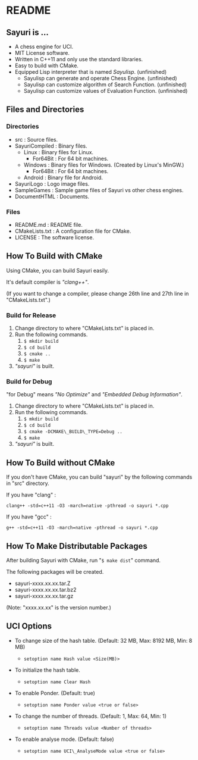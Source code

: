 README
======

Sayuri is ...
-------------

* A chess engine for UCI.
* MIT License software.
* Written in C++11 and only use the standard libraries.
* Easy to build with CMake.
* Equipped Lisp interpreter that is named *Sayulisp*. (unfinished)
    + Sayulisp can generate and operate Chess Engine. (unfinished)
    + Sayulisp can customize algorithm of Search Function. (unfinished)
    + Sayulisp can customize values of Evaluation Function. (unfinished)



Files and Directories
---------------------

### Directories ###

* src : Source files.
* SayuriCompiled : Binary files.
    + Linux : Binary files for Linux.
        - For64Bit : For 64 bit machines.
    + Windows : Binary files for Windows. (Created by Linux's MinGW.)
        - For64Bit : For 64 bit machines.
    + Android : Binary file for Android.
* SayuriLogo : Logo image files.
* SampleGames : Sample game files of Sayuri vs other chess engines.
* DocumentHTML : Documents.

### Files ###

* README.md : README file.
* CMakeLists.txt : A configuration file for CMake.
* LICENSE : The software license.



How To Build with CMake
-----------------------

Using CMake, you can build Sayuri easily.

It's default compiler is *"clang++"*.

(If you want to change a compiler, please change 26th line and 27th line
in "CMakeLists.txt".)

### Build for Release ###

1. Change directory to where "CMakeLists.txt" is placed in.
2. Run the following commands.
    1. `$ mkdir build`
    2. `$ cd build`
    3. `$ cmake ..`
    4. `$ make`
3. *"sayuri"* is built.

### Build for Debug ###

"for Debug" means *"No Optimize"* and *"Embedded Debug Information"*.

1. Change directory to where "CMakeLists.txt" is placed in.
2. Run the following commands.
    1. `$ mkdir build`
    2. `$ cd build`
    3. `$ cmake -DCMAKE\_BUILD\_TYPE=Debug ..`
    4. `$ make`
3. *"sayuri"* is built.



How To Build without CMake
--------------------------

If you don't have CMake, you can build "sayuri" by the following commands
in "src" directory.

If you have "clang" :

    clang++ -std=c++11 -O3 -march=native -pthread -o sayuri *.cpp

If you have "gcc" :

    g++ -std=c++11 -O3 -march=native -pthread -o sayuri *.cpp



How To Make Distributable Packages
------------------------------

After building Sayuri with CMake, run "`$ make dist`" command.

The following packages will be created.

* sayuri-xxxx.xx.xx.tar.Z
* sayuri-xxxx.xx.xx.tar.bz2
* sayuri-xxxx.xx.xx.tar.gz

(Note: "xxxx.xx.xx" is the version number.)



UCI Options
-----------

* To change size of the hash table. (Default: 32 MB, Max: 8192 MB, Min: 8 MB)
    + `setoption name Hash value <Size(MB)>`

* To initialize the hash table.
    + `setoption name Clear Hash`

* To enable Ponder. (Default: true)
    + `setoption name Ponder value <true or false>`

* To change the number of threads. (Default: 1, Max: 64, Min: 1)
    + `setoption name Threads value <Number of threads>`

* To enable analyse mode. (Default: false)
    + `setoption name UCI\_AnalyseMode value <true or false>`
